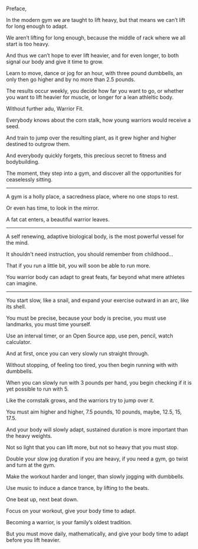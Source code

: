 Preface,

In the modern gym we are taught to lift heavy,
but that means we can’t lift for long enough to adapt.

We aren’t lifting for long enough,
because the middle of rack where we all start is too heavy.

And thus we can’t hope to ever lift heavier, and for even longer,
to both signal our body and give it time to grow.

Learn to move, dance or jog for an hour, with three pound dumbbells,
an only then go higher and by no more than 2.5 pounds.

The results occur weekly, you decide how far you want to go,
or whether you want to lift heavier for muscle, or longer for a lean athleltic body.

Without further adu,
Warrior Fit.

Everybody knows about the corn stalk,
how young warriors would receive a seed.

And train to jump over the resulting plant,
as it grew higher and higher destined to outgrow them.

And everybody quickly forgets,
this precious secret to fitness and bodybuilding.

The moment, they step into a gym,
and discover all the opportunities for ceaselessly sitting.

---

A gym is a holly place, a sacredness place,
where no one stops to rest.

Or even has time,
to look in the mirror.

A fat cat enters,
a beautiful warrior leaves.

---

A self renewing, adaptive biological body,
is the most powerful vessel for the mind.

It shouldn't need instruction,
you should remember from childhood…

That if you run a little bit,
you will soon be able to run more.

You warrior body can adapt to great feats,
far beyond what mere athletes can imagine.

---

You start slow, like a snail,
and expand your exercise outward in an arc, like its shell.

You must be precise, because your body is precise,
you must use landmarks, you must time yourself.

Use an interval timer, or an Open Source app,
use pen, pencil, watch calculator.

And at first,
once you can very slowly run straight through.

Without stopping, of feeling too tired,
you then begin running with with dumbbells.

When you can slowly run with 3 pounds per hand,
you begin checking if it is yet possible to run with 5.

Like the cornstalk grows,
and the warriors try to jump over it.

You must aim higher and higher,
7.5 pounds, 10 pounds, maybe, 12.5, 15, 17.5.

And your body will slowly adapt,
sustained duration is more important than the heavy weights.

Not so light that you can lift more,
but not so heavy that you must stop.

Double your slow jog duration if you are heavy,
if you need a gym, go twist and turn at the gym.

Make the workout harder and longer,
than slowly jogging with dumbbells.

Use music to induce a dance trance,
by lifting to the beats.

One beat up,
next beat down.

Focus on your workout,
give your body time to adapt.

Becoming a warrior,
is your family’s oldest tradition.

But you must move daily, mathematically,
and give your body time to adapt before you lift heavier.
